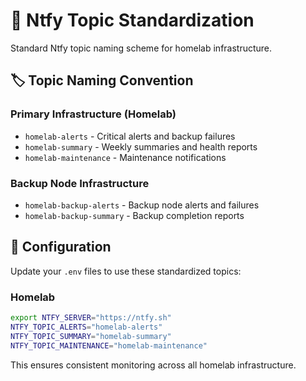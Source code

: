 # 📡 Ntfy Topic Standardization
Standard Ntfy topic naming scheme for homelab infrastructure.

## 🏷️ Topic Naming Convention
### **Primary Infrastructure (Homelab)**

- `homelab-alerts` - Critical alerts and backup failures
- `homelab-summary` - Weekly summaries and health reports
- `homelab-maintenance` - Maintenance notifications

### **Backup Node Infrastructure**  

- `homelab-backup-alerts` - Backup node alerts and failures
- `homelab-backup-summary` - Backup completion reports

## 🔧 Configuration
Update your `.env` files to use these standardized topics:

### Homelab

```bash
export NTFY_SERVER="https://ntfy.sh"
NTFY_TOPIC_ALERTS="homelab-alerts"
NTFY_TOPIC_SUMMARY="homelab-summary" 
NTFY_TOPIC_MAINTENANCE="homelab-maintenance"

```
This ensures consistent monitoring across all homelab infrastructure.

